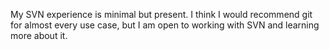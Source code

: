 My SVN experience is minimal but present. I think I would recommend git for almost every use case, but I am open to working with SVN and learning more about it.
